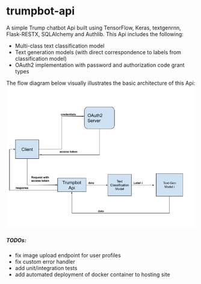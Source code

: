 # trumpbot-api

A simple Trump chatbot Api built using TensorFlow, Keras, textgenrnn, Flask-RESTX, SQLAlchemy and Authlib.
This Api includes the following:
- Multi-class text classification model
- Text generation models (with direct correspondence to labels from classification model)
- OAuth2 implementation with password and authorization code grant types

The flow diagram below visually illustrates the basic architecture of this Api:
![alt text](api-flow-diagram.png)

##### TODOs:
- fix image upload endpoint for user profiles
- fix custom error handler
- add unit/integration tests
- add automated deployment of docker container to hosting site
